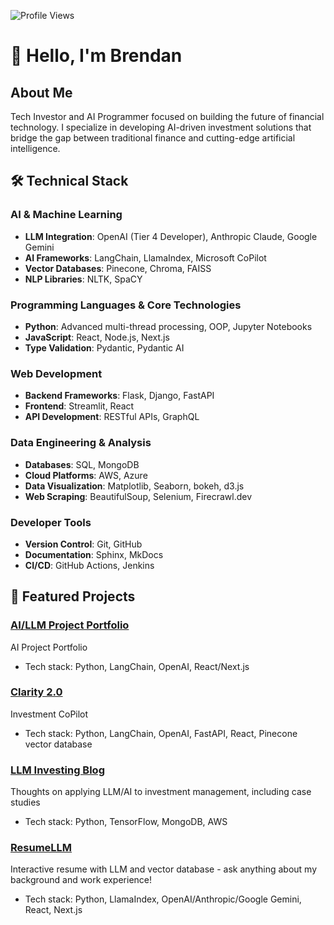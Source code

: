 ![Profile Views](https://komarev.com/ghpvc/?username=bme3412)

# 👋 Hello, I'm Brendan

## About Me
Tech Investor and AI Programmer focused on building the future of financial technology. I specialize in developing AI-driven investment solutions that bridge the gap between traditional finance and cutting-edge artificial intelligence.

## 🛠️ Technical Stack

### AI & Machine Learning
- **LLM Integration**: OpenAI (Tier 4 Developer), Anthropic Claude, Google Gemini
- **AI Frameworks**: LangChain, LlamaIndex, Microsoft CoPilot
- **Vector Databases**: Pinecone, Chroma, FAISS
- **NLP Libraries**: NLTK, SpaCY

### Programming Languages & Core Technologies
- **Python**: Advanced multi-thread processing, OOP, Jupyter Notebooks
- **JavaScript**: React, Node.js, Next.js
- **Type Validation**: Pydantic, Pydantic AI

### Web Development
- **Backend Frameworks**: Flask, Django, FastAPI
- **Frontend**: Streamlit, React
- **API Development**: RESTful APIs, GraphQL

### Data Engineering & Analysis
- **Databases**: SQL, MongoDB
- **Cloud Platforms**: AWS, Azure
- **Data Visualization**: Matplotlib, Seaborn, bokeh, d3.js
- **Web Scraping**: BeautifulSoup, Selenium, Firecrawl.dev

### Developer Tools
- **Version Control**: Git, GitHub
- **Documentation**: Sphinx, MkDocs
- **CI/CD**: GitHub Actions, Jenkins

## 🚀 Featured Projects

### [AI/LLM Project Portfolio]([https://github.com/yourusername/project1](https://bme-ai-investing.vercel.app/))
AI Project Portfolio
- Tech stack: Python, LangChain, OpenAI, React/Next.js

### [Clarity 2.0](https://github.com/yourusername/project1)
Investment CoPilot
- Tech stack: Python, LangChain, OpenAI, FastAPI, React, Pinecone vector database

### [LLM Investing Blog]([https://github.com/yourusername/project2](https://investment-llm.vercel.app/))
Thoughts on applying LLM/AI to investment management, including case studies
- Tech stack: Python, TensorFlow, MongoDB, AWS

### [ResumeLLM](https://github.com/yourusername/project3)
Interactive resume with LLM and vector database - ask anything about my background and work experience!
- Tech stack: Python, LlamaIndex, OpenAI/Anthropic/Google Gemini, React, Next.js


